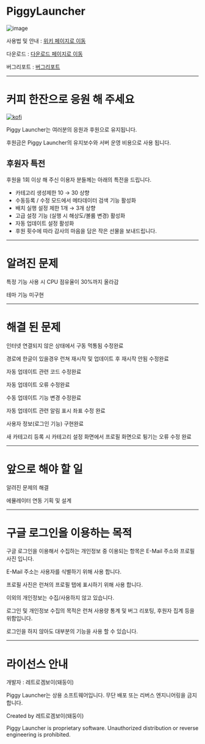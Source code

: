# PiggyLauncher
![image](https://github.com/user-attachments/assets/9ad37187-d987-4138-9378-ca76a4f8cabf)


사용법 및 안내 : [위키 페이지로 이동](https://github.com/ccs21/PiggyLauncher/wiki)

다운로드 : [다운로드 페이지로 이동](https://drive.google.com/drive/folders/1tI50owwfxLCrz6XlGPoFk3hqU9Rkebvq?usp=sharing)

버그리포트 : [버그리포트](https://kwtech.co.kr:5443/bug-report)
***
# 커피 한잔으로 응원 해 주세요
[![kofi](https://github.com/user-attachments/assets/c5bc947c-4b52-4013-b432-f898bd6bea87)](https://smartstore.naver.com/retrogboy/products/11971195682)

Piggy Launcher는 여러분의 응원과 후원으로 유지됩니다.

후원금은 Piggy Launcher의 유지보수와 서버 운영 비용으로 사용 됩니다.

## 후원자 특전

후원을 1회 이상 해 주신 이용자 분들께는 아래의 특전을 드립니다.

- 카테고리 생성제한 10 → 30 상향
- 수동등록 / 수정 모드에서 메타데이터 검색 기능 활성화
- 배치 실행 설정 제한 1개 → 3개 상향
- 고급 설정 기능 (실행 시 해상도/볼륨 변경) 활성화
- 자동 업데이트 설정 활성화
- 후원 횟수에 따라 감사의 마음을 담은 작은 선물을 보내드립니다.

***

# 알려진 문제

특정 기능 사용 시 CPU 점유율이 30%까지 올라감

테마 기능 미구현

***

# 해결 된 문제

인터넷 연결되지 않은 상태에서 구동 먹통됨 수정완료

경로에 한글이 있을경우 런쳐 재시작 및 업데이트 후 재시작 안됨 수정완료

자동 업데이트 관련 코드 수정완료

자동 업데이트 오류 수정완료

수동 업데이트 기능 변경 수정완료

자동 업데이트 관련 알림 표시 좌표 수정 완료

사용자 정보(로그인 기능) 구현완료

새 카테고리 등록 시 카테고리 설정 화면에서 프로필 화면으로 튕기는 오류 수정 완료

***

# 앞으로 해야 할 일

알려진 문제의 해결

에뮬레이터 연동 기획 및 설계

***

# 구글 로그인을 이용하는 목적
구글 로그인을 이용해서 수집하는 개인정보 중 이용되는 항목은 E-Mail 주소와 프로필 사진 입니다.

E-Mail 주소는 사용자를 식별하기 위해 사용 합니다.

프로필 사진은 런쳐의 프로필 탭에 표시하기 위해 사용 합니다.

이외의 개인정보는 수집/사용하지 않고 있습니다.

로그인 및 개인정보 수집의 목적은 런쳐 사용량 통계 및 버그 리포팅, 후원자 집계 등을 위함입니다.

로그인을 하지 않아도 대부분의 기능을 사용 할 수 있습니다.
***
# 라이선스 안내

개발자 : 레트로겜보이(돼둥이)

Piggy Launcher는 상용 소프트웨어입니다.
무단 배포 또는 리버스 엔지니어링을 금지합니다.


Created by 레트로겜보이(돼둥이)

Piggy Launcher is proprietary software.
Unauthorized distribution or reverse engineering is prohibited.
